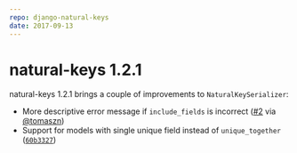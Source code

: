 ```yaml
---
repo: django-natural-keys
date: 2017-09-13
---
```


# natural-keys 1.2.1

natural-keys 1.2.1 brings a couple of improvements to `NaturalKeySerializer`:

 * More descriptive error message if `include_fields` is incorrect ([#2](https://github.com/wq/django-natural-keys/issues/2) via [@tomaszn](https://github.com/tomaszn))
 * Support for models with single unique field instead of `unique_together` ([`60b3327`](https://github.com/wq/django-natural-keys/commit/60b332748b826422ef883ad720652003d63ba9a2))
